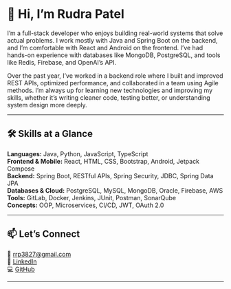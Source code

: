 

# 👋 Hi, I’m Rudra Patel

I’m a full-stack developer who enjoys building real-world systems that solve actual problems. I work mostly with Java and Spring Boot on the backend, and I’m comfortable with React and Android on the frontend. I’ve had hands-on experience with databases like MongoDB, PostgreSQL, and tools like Redis, Firebase, and OpenAI’s API.

Over the past year, I’ve worked in a backend role where I built and improved REST APIs, optimized performance, and collaborated in a team using Agile methods. I’m always up for learning new technologies and improving my skills, whether it’s writing cleaner code, testing better, or understanding system design more deeply.

---

## 🛠 Skills at a Glance

**Languages:** Java, Python, JavaScript, TypeScript  
**Frontend & Mobile:** React, HTML, CSS, Bootstrap, Android, Jetpack Compose  
**Backend:** Spring Boot, RESTful APIs, Spring Security, JDBC, Spring Data JPA  
**Databases & Cloud:** PostgreSQL, MySQL, MongoDB, Oracle, Firebase, AWS  
**Tools:** GitLab, Docker, Jenkins, JUnit, Postman, SonarQube  
**Concepts:** OOP, Microservices, CI/CD, JWT, OAuth 2.0

---

## 📫 Let’s Connect

📧 rrp3827@gmail.com  
🔗 [LinkedIn](https://www.linkedin.com/in/rrp3827)  
💻 [GitHub](https://github.com/rrp432)

---
